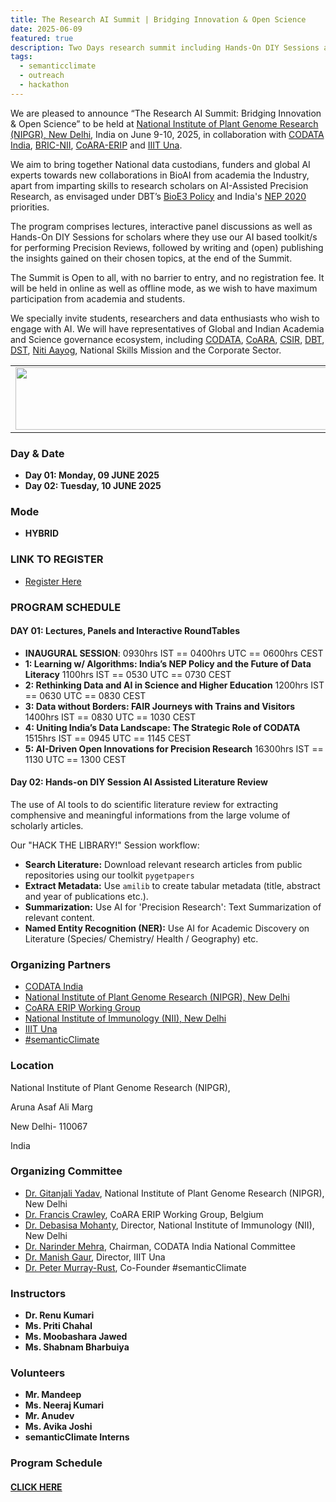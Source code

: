 ```yaml
---
title: The Research AI Summit | Bridging Innovation & Open Science
date: 2025-06-09
featured: true
description: Two Days research summit including Hands-On DIY Sessions at NIPGR, New Delhi
tags:
  - semanticclimate
  - outreach
  - hackathon
---
```

We are pleased to announce “The Research AI Summit: Bridging Innovation & Open Science” to be held at [National Institute of Plant Genome Research (NIPGR), New Delhi](https://nipgr.ac.in/nipgrv2/index.html), India on June 9-10, 2025, in collaboration with [CODATA India](https://codata.org/india/), [BRIC-NII](https://www.nii.res.in/), [CoARA-ERIP](https://coara.eu/working-groups/working-groups/wg-erip/) and [IIIT Una](https://iiitu.ac.in/). 

We aim to bring together National data custodians, funders and global AI experts towards new collaborations in BioAI from academia the Industry, apart from imparting skills to research scholars on AI-Assisted Precision Research, as envisaged under DBT’s [BioE3 Policy](https://bmi.dbtindia.gov.in/) and India's [NEP 2020](https://www.education.gov.in/sites/upload_files/mhrd/files/NEP_Final_English_0.pdf) priorities. 

The program comprises lectures, interactive panel discussions as well as Hands-On DIY Sessions for scholars where they use our AI based toolkit/s for performing Precision Reviews, followed by writing and (open) publishing the insights gained on their chosen topics, at the end of the Summit.

The Summit is Open to all, with no barrier to entry, and no registration fee. It will be held in online as well as offline mode, as we wish to have maximum participation from academia and students. 

We specially invite students, researchers and data enthusiasts who wish to engage with AI. We will have representatives of Global and Indian Academia and Science governance ecosystem, including [CODATA](https://codata.org/), [CoARA](https://coara.eu/), [CSIR](https://www.csir.res.in/), [DBT](https://dbtindia.gov.in/), [DST](https://dst.gov.in/), [Niti Aayog](https://niti.gov.in/), National Skills Mission and the Corporate Sector. 


<table>
  <tr>
    <td>
      <img src='{{ "/static/img/events_all/Research_AI_CODATA.jpg" | url }}' width="500" height="100">
    </td>
  </tr>
</table>

### Day & Date

- **Day 01: Monday, 09 JUNE 2025**
- **Day 02: Tuesday, 10 JUNE 2025**

### Mode

- **HYBRID**


### LINK TO REGISTER

- [Register Here](https://docs.google.com/forms/d/e/1FAIpQLSdyZkV_RJcOyobgLN35nFPGuImaZhqfYAZymU0rZeyhPgivlg/viewform?usp=sharing&ouid=105960749957859136825)

### PROGRAM SCHEDULE 

#### DAY 01: **Lectures, Panels and Interactive RoundTables** 
- **INAUGURAL SESSION**:
      0930hrs IST == 0400hrs UTC == 0600hrs CEST
- **1: Learning w/ Algorithms: India’s NEP Policy and the Future of Data Literacy**
      1100hrs IST == 0530 UTC == 0730 CEST 
- **2: Rethinking Data and AI in Science and Higher Education**
      1200hrs IST == 0630 UTC == 0830 CEST 
- **3: Data without Borders: FAIR Journeys with Trains and Visitors**
      1400hrs IST == 0830 UTC == 1030 CEST 
- **4: Uniting India’s Data Landscape: The Strategic Role of CODATA**
      1515hrs IST == 0945 UTC == 1145 CEST 
- **5: AI-Driven Open Innovations for Precision Research**
      16300hrs IST == 1130 UTC == 1300 CEST 

#### Day 02: Hands-on DIY Session **AI Assisted Literature Review** 


The use of AI tools to do scientific literature review for extracting comphensive and meaningful informations from the large volume of scholarly articles. 

Our "HACK THE LIBRARY!" Session workflow:

- **Search Literature:** Download relevant research articles from public repositories using our toolkit `pygetpapers`
- **Extract Metadata:** Use `amilib` to create tabular metadata (title, abstract and year of publications etc.).
- **Summarization:** Use AI for 'Precision Research': Text Summarization of relevant content. 
- **Named Entity Recognition (NER):** Use AI for Academic Discovery on Literature (Species/ Chemistry/ Health / Geography) etc.



### Organizing Partners 

- [CODATA India](https://codata.org/india/)
- [National Institute of Plant Genome Research (NIPGR), New Delhi](https://nipgr.ac.in/nipgrv2/index.html)
- [CoARA ERIP Working Group](https://coara.eu/working-groups/working-groups/wg-erip/)
- [National Institute of Immunology (NII), New Delhi](https://www.nii.res.in/)
- [IIIT Una](https://iiitu.ac.in/)
- [#semanticClimate](https://semanticclimate.github.io/p/en/)

### Location

National Institute of Plant Genome Research (NIPGR), 

Aruna Asaf Ali Marg

New Delhi- 110067

India

### Organizing Committee 

- [Dr. Gitanjali Yadav](https://nipgr.ac.in/nipgrv2/dr_gyadav.html), National Institute of Plant Genome Research (NIPGR), New Delhi
- [Dr. Francis Crawley](https://knowledge4policy.ec.europa.eu/profile/francis-p-crawley-1745_en), CoARA ERIP Working Group, Belgium
- [Dr. Debasisa Mohanty](https://www.nii.res.in/en/directors-page), Director, National Institute of Immunology (NII), New Delhi
- [Dr. Narinder Mehra](https://council.science/profile/narinder-mehra/), Chairman, CODATA India National Committee
- [Dr. Manish Gaur](https://iiitu.ac.in/director), Director, IIIT Una
- [Dr. Peter Murray-Rust](https://www.ch.cam.ac.uk/person/pm286), Co-Founder #semanticClimate

### Instructors

- **Dr. Renu Kumari**
- **Ms. Priti Chahal**
- **Ms. Moobashara Jawed**
- **Ms. Shabnam Bharbuiya**

### Volunteers

- **Mr. Mandeep**
- **Ms. Neeraj Kumari**
- **Mr. Anudev**
- **Ms. Avika Joshi**
- **semanticClimate Interns**

### Program Schedule

#### [CLICK HERE](https://github.com/semanticClimate/internship_sC/blob/main/CODATA_NIPGR_IRAF_Launch_program_2025_Final.pdf)


 



